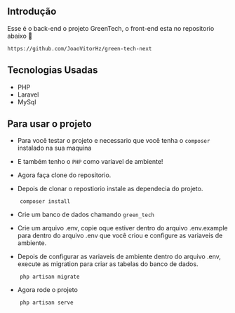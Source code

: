 ## Introdução 
Esse é o back-end o projeto GreenTech, o front-end esta no repositorio abaixo 🧐

`https://github.com/JoaoVitorHz/green-tech-next`

## Tecnologias Usadas 
- PHP
- Laravel
- MySql
  
 ## Para usar o projeto 
 - Para você testar o projeto e necessario que você tenha o `composer` instalado na sua maquina
 - E também tenho  o `PHP` como variavel de ambiente!
 
 - Agora faça clone do repositorio.
 - Depois de clonar o repostiorio instale as dependecia do projeto.
 ```
     composer install
 ```
 - Crie um banco de dados chamando `green_tech`
 - Crie um arquivo .env, copie oque estiver dentro do arquivo .env.example para dentro do arquivo .env que você criou e configure as variaveis de ambiente.

 - Depois de configurar as variaveis de ambiente dentro do arquivo .env, execute as migration para criar as tabelas do banco de dados.
 ```
     php artisan migrate
 ```

- Agora rode o projeto
 ```
     php artisan serve
 ```
